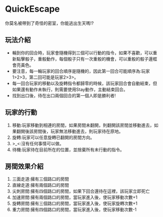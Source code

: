 # QuickEscape

你莫名被帶到了奇怪的密室，你能逃出生天嗎!?

## 玩法介紹

- 輪到你的回合時，玩家會隨機得到三個可以行動的指令，如果不喜歡，可以重新點擊骰子，重骰動作，每個骰子只有一次重骰的機會，可以重骰的骰子邊框會亮黃色。
- 要注意，每一輪玩家的回合順序是隨機的，因此第一回合可能順序為:玩家1>2>3，第二回可能是玩家2>3>。
- 每一回合玩家的移動以及旋轉指令都歸零的時候，該玩家回合會自動結束，但如果還有動作未執行，則需要使用Stay動作，主動結束回合。
- 找到出口後，待在出口兩個回合的第一個人即是勝利者!

## 玩家的行動

1. 移動:玩家移動到相連的房間，如果房間未翻開，則翻開該房間並移動進去，如果翻開後該房間後，玩家無法移動進去，則玩家待在原地。
2. 旋轉:玩家可以任意旋轉已翻開的房間方向。
3. \>_<:沒有任何事情可以做。
4. 待機:玩家待在目前所在的位置，並捨棄所有未行動的指令。

## 房間效果介紹

1. 三面走道:擁有三個路口的房間
2. 直線走道:擁有兩個路口的房間
3. 尖刺房間:擁有四個路口的房間，如果下回合還待在這裡，該玩家立即死亡
4. 加速房間:擁有兩個路口的房間，當玩家進入後，使玩家移動次數+1
5. 旋轉房間:擁有三個路口的房間，當玩家進入後，使玩家旋轉次數+1
6. 重力房間:擁有四個路口的房間，當玩家進入後，使玩家移動次數-1

